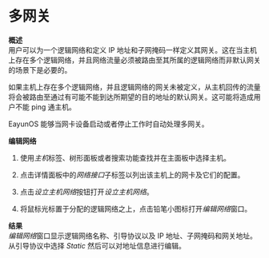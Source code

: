 # 多网关

**概述**<br/>
用户可以为一个逻辑网络和定义 IP
地址和子网掩码一样定义其网关。这在当主机上存在多个逻辑网络，并且网络流量必须被路由至其所属的逻辑网络而非默认网关的场景下是必要的。

如果主机上存在多个逻辑网络，并且逻辑网络的网关未被定义，从主机回传的流量将会被路由至通过有可能不能到达所期望的目的地址的默认网关。这可能将造成用户不能
ping 通主机。

EayunOS 能够当网卡设备启动或者停止工作时自动处理多网关。

**编辑网络**

1. 使用*主机*标签、树形面板或者搜索功能查找并在主面板中选择主机。

1. 点击详情面板中的*网络接口*子标签以列出该主机上的网卡及它们的配置。

1. 点击*设立主机网络*按钮打开*设立主机网络*。

1. 将鼠标光标置于分配的逻辑网络之上，点击铅笔小图标打开*编辑网络*窗口。

**结果**<br/>
*编辑网络*窗口显示逻辑网络名称、引导协议以及 IP
地址、子网掩码和网关地址。从引导协议中选择 *Static*
然后可以对地址信息进行编辑。

